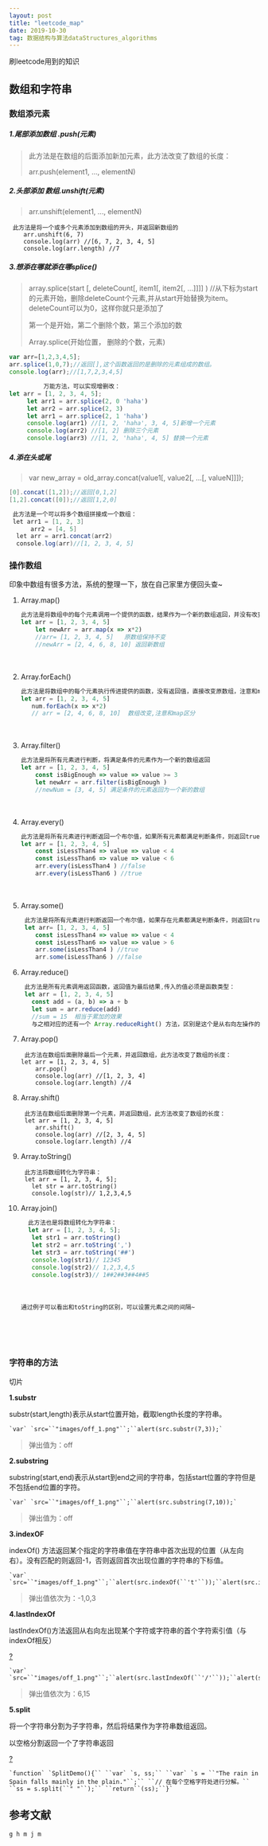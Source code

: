 ```yaml
---
layout: post
title: "leetcode_map"
date: 2019-10-30
tag: 数据结构与算法dataStructures_algorithms
---
```






刷leetcode用到的知识

## 数组和字符串



### 数组添元素

##### 1.尾部添加数组	.push(元素)

>  此方法是在数组的后面添加新加元素，此方法改变了数组的长度：
>
> arr.push(element1, ..., elementN)

##### 2.头部添加 数组.unshift(元素)

> arr.unshift(element1, ..., elementN)

```
 此方法是将一个或多个元素添加到数组的开头，并返回新数组的
    arr.unshift(6, 7)
    console.log(arr) //[6, 7, 2, 3, 4, 5]
    console.log(arr.length) //7 
```



##### 3.想添在哪就添在哪splice() 

> array.splice(start   [, deleteCount[, item1[, item2[, ...]]]]    )
> //从下标为start的元素开始，删除deleteCount个元素,并从start开始替换为item。deleteCount可以为0，这样你就只是添加了
>
> 第一个是开始，第二个删除个数，第三个添加的数
>
> Array.splice(开始位置， 删除的个数，元素)

```jsx
var arr=[1,2,3,4,5];
arr.splice(1,0,7);//返回[],这个函数返回的是删除的元素组成的数组。
console.log(arr);//[1,7,2,3,4,5]

   　　　　万能方法，可以实现增删改：
let arr = [1, 2, 3, 4, 5];
     let arr1 = arr.splice(2, 0 'haha')
     let arr2 = arr.splice(2, 3)
     let arr1 = arr.splice(2, 1 'haha')
     console.log(arr1) //[1, 2, 'haha', 3, 4, 5]新增一个元素
     console.log(arr2) //[1, 2] 删除三个元素
     console.log(arr3) //[1, 2, 'haha', 4, 5] 替换一个元素
```

##### 4.添在头或尾

> var new_array = old_array.concat(value1[, value2[, ...[, valueN]]]);

```csharp
[0].concat([1,2]);//返回[0,1,2]
[1,2].concat([0]);//返回[1,2,0]

 此方法是一个可以将多个数组拼接成一个数组：
 let arr1 = [1, 2, 3]
      arr2 = [4, 5]
  let arr = arr1.concat(arr2)
  console.log(arr)//[1, 2, 3, 4, 5]
```







### 操作数组

印象中数组有很多方法，系统的整理一下，放在自己家里方便回头查~

1. Array.map()

   ```js
   此方法是将数组中的每个元素调用一个提供的函数，结果作为一个新的数组返回，并没有改变原来的数组
   let arr = [1, 2, 3, 4, 5]
       let newArr = arr.map(x => x*2)
       //arr= [1, 2, 3, 4, 5]   原数组保持不变
       //newArr = [2, 4, 6, 8, 10] 返回新数组
   ```

   

   　　

2. Array.forEach()

   ```js
   此方法是将数组中的每个元素执行传进提供的函数，没有返回值，直接改变原数组，注意和map方法区分
   let arr = [1, 2, 3, 4, 5]
      num.forEach(x => x*2)
      // arr = [2, 4, 6, 8, 10]  数组改变,注意和map区分
   ```

   

   　　

3. Array.filter()

   ```js
   此方法是将所有元素进行判断，将满足条件的元素作为一个新的数组返回
   let arr = [1, 2, 3, 4, 5]
       const isBigEnough => value => value >= 3
       let newArr = arr.filter(isBigEnough )
       //newNum = [3, 4, 5] 满足条件的元素返回为一个新的数组
   ```

   

   　　

4. Array.every()

   ```js
   此方法是将所有元素进行判断返回一个布尔值，如果所有元素都满足判断条件，则返回true，否则为false：
   let arr = [1, 2, 3, 4, 5]
       const isLessThan4 => value => value < 4
       const isLessThan6 => value => value < 6
       arr.every(isLessThan4 ) //false
       arr.every(isLessThan6 ) //true
   ```

   

   　　

5. Array.some()

   ```js
    此方法是将所有元素进行判断返回一个布尔值，如果存在元素都满足判断条件，则返回true，若所有元素都不满足判断条件，则返回false：
    let arr= [1, 2, 3, 4, 5]
       const isLessThan4 => value => value < 4
       const isLessThan6 => value => value > 6
       arr.some(isLessThan4 ) //true
       arr.some(isLessThan6 ) //false
   ```

   

6. Array.reduce()

   ```js
    此方法是所有元素调用返回函数，返回值为最后结果,传入的值必须是函数类型：
    let arr = [1, 2, 3, 4, 5]
      const add = (a, b) => a + b
      let sum = arr.reduce(add)
      //sum = 15  相当于累加的效果
      与之相对应的还有一个 Array.reduceRight() 方法，区别是这个是从右向左操作的
   ```

   

7. Array.pop()

   ```
    此方法在数组后面删除最后一个元素，并返回数组，此方法改变了数组的长度：
   let arr = [1, 2, 3, 4, 5]
       arr.pop()
       console.log(arr) //[1, 2, 3, 4]
       console.log(arr.length) //4
   ```

   

8. Array.shift()

   ```
    此方法在数组后面删除第一个元素，并返回数组，此方法改变了数组的长度：
    let arr = [1, 2, 3, 4, 5]
       arr.shift()
       console.log(arr) //[2, 3, 4, 5]
       console.log(arr.length) //4 
   ```

   







1. Array.toString()

   ```
    此方法将数组转化为字符串：
    let arr = [1, 2, 3, 4, 5];
      let str = arr.toString()
      console.log(str)// 1,2,3,4,5
   ```

   

2. Array.join()

   ```js
     此方法也是将数组转化为字符串：　　
     let arr = [1, 2, 3, 4, 5];
      let str1 = arr.toString()
      let str2 = arr.toString(',')
      let str3 = arr.toString('##')
      console.log(str1)// 12345
      console.log(str2)// 1,2,3,4,5
      console.log(str3)// 1##2##3##4##5
   ```

   

   　　

   ```
   通过例子可以看出和toString的区别，可以设置元素之间的间隔~ 
   ```

　



　　











### 字符串的方法

切片

**1.substr**

substr(start,length)表示从start位置开始，截取length长度的字符串。

```
`var` `src=``"images/off_1.png"``;``alert(src.substr(7,3));`
```

> 弹出值为：off

**2.substring**

substring(start,end)表示从start到end之间的字符串，包括start位置的字符但是不包括end位置的字符。

```
`var` `src=``"images/off_1.png"``;``alert(src.substring(7,10));`
```

> 弹出值为：off

**3.indexOF**

indexOf() 方法返回某个指定的字符串值在字符串中首次出现的位置（从左向右）。没有匹配的则返回-1，否则返回首次出现位置的字符串的下标值。

```
`var` `src=``"images/off_1.png"``;``alert(src.indexOf(``'t'``));``alert(src.indexOf(``'i'``));``alert(src.indexOf(``'g'``));`
```

> 弹出值依次为：-1,0,3

**4.lastIndexOf**

lastIndexOf()方法返回从右向左出现某个字符或字符串的首个字符索引值（与indexOf相反）

[?](https://www.jb51.net/article/161321.htm#)

```
`var` `src=``"images/off_1.png"``;``alert(src.lastIndexOf(``'/'``));``alert(src.lastIndexOf(``'g'``));`
```

> 弹出值依次为：6,15

**5.split**

将一个字符串分割为子字符串，然后将结果作为字符串数组返回。

以空格分割返回一个了字符串返回

[?](https://www.jb51.net/article/161321.htm#)

```jsj s
`function` `SplitDemo(){`` ``var` `s, ss;`` ``var` `s = ``"The rain in Spain falls mainly in the plain."``;`` ``// 在每个空格字符处进行分解。`` ``ss = s.split(``" "``);`` ``return``(ss);``}`
```





## 参考文献

```
g h m j m
```

